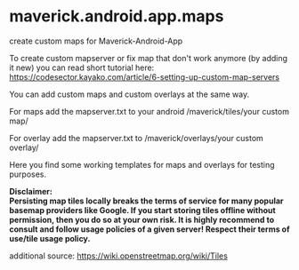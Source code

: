 # maverick.android.app.maps
create custom maps for Maverick-Android-App


To create custom mapserver or fix map that don't work anymore (by adding it new) you can read short tutorial here:
https://codesector.kayako.com/article/6-setting-up-custom-map-servers

You can add custom maps and custom overlays at the same way. 

For maps add the mapserver.txt to your android /maverick/tiles/your custom map/

For overlay add the mapserver.txt to /maverick/overlays/your custom overlay/

Here you find some working templates for maps and overlays for testing purposes.

<b>Disclaimer:  
Persisting map tiles locally breaks the terms of service for many popular basemap providers like Google. 
If you start storing tiles offline without permission, then you do so at your own risk.
It is highly recommend to consult and follow usage policies of a given server! 
Respect their terms of use/tile usage policy.</b>

additional source:
https://wiki.openstreetmap.org/wiki/Tiles
